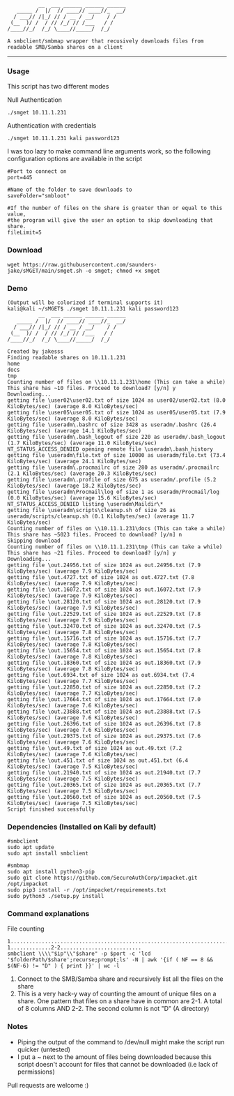 ```
          __  ___ ______ ______ ______
   _____ /  |/  // ____// ____//_  __/
  / ___// /|_/ // / __ / __/    / /
 (__  )/ /  / // /_/ // /___   / /
/____//_/  /_/ \____//_____/  /_/

A smbclient/smbmap wrapper that recusively downloads files from readable SMB/Samba shares on a client
```
---
### Usage
This script has two different modes

Null Authentication
```
./smget 10.11.1.231
```

Authentication with credentials
```
./smget 10.11.1.231 kali password123
```

I was too lazy to make command line arguments work, so the following configuration options are available in the script
```
#Port to connect on
port=445

#Name of the folder to save downloads to
saveFolder="smbloot"

#If the number of files on the share is greater than or equal to this value,
#the program will give the user an option to skip downloading that share.
fileLimit=5
```
### Download
```
wget https://raw.githubusercontent.com/saunders-jake/sMGET/main/smget.sh -o smget; chmod +x smget 
```
### Demo
```
(Output will be colorized if terminal supports it)
kali@kali ~/sMGET$ ./smget 10.11.1.231 kali password123
          __  ___ ______ ______ ______
   _____ /  |/  // ____// ____//_  __/
  / ___// /|_/ // / __ / __/    / /
 (__  )/ /  / // /_/ // /___   / /
/____//_/  /_/ \____//_____/  /_/

Created by jakesss
Finding readable shares on 10.11.1.231
home
docs
tmp
Counting number of files on \\10.11.1.231\home (This can take a while)
This share has ~10 files. Proceed to download? [y/n] y
Downloading...
getting file \user02\user02.txt of size 1024 as user02/user02.txt (8.0 KiloBytes/sec) (average 8.0 KiloBytes/sec)
getting file \user05\user05.txt of size 1024 as user05/user05.txt (7.9 KiloBytes/sec) (average 8.0 KiloBytes/sec)
getting file \useradm\.bashrc of size 3428 as useradm/.bashrc (26.4 KiloBytes/sec) (average 14.1 KiloBytes/sec)
getting file \useradm\.bash_logout of size 220 as useradm/.bash_logout (1.7 KiloBytes/sec) (average 11.0 KiloBytes/sec)
NT_STATUS_ACCESS_DENIED opening remote file \useradm\.bash_history
getting file \useradm\file.txt of size 10000 as useradm/file.txt (73.4 KiloBytes/sec) (average 24.1 KiloBytes/sec)
getting file \useradm\.procmailrc of size 280 as useradm/.procmailrc (2.1 KiloBytes/sec) (average 20.3 KiloBytes/sec)
getting file \useradm\.profile of size 675 as useradm/.profile (5.2 KiloBytes/sec) (average 18.2 KiloBytes/sec)
getting file \useradm\Procmail\log of size 1 as useradm/Procmail/log (0.0 KiloBytes/sec) (average 15.6 KiloBytes/sec)
NT_STATUS_ACCESS_DENIED listing \useradm\Maildir\*
getting file \useradm\scripts\cleanup.sh of size 26 as useradm/scripts/cleanup.sh (0.1 KiloBytes/sec) (average 11.7 KiloBytes/sec)
Counting number of files on \\10.11.1.231\docs (This can take a while)
This share has ~5023 files. Proceed to download? [y/n] n
Skipping download
Counting number of files on \\10.11.1.231\tmp (This can take a while)
This share has ~21 files. Proceed to download? [y/n] y
Downloading...
getting file \out.24956.txt of size 1024 as out.24956.txt (7.9 KiloBytes/sec) (average 7.9 KiloBytes/sec)
getting file \out.4727.txt of size 1024 as out.4727.txt (7.8 KiloBytes/sec) (average 7.9 KiloBytes/sec)
getting file \out.16072.txt of size 1024 as out.16072.txt (7.9 KiloBytes/sec) (average 7.9 KiloBytes/sec)
getting file \out.28120.txt of size 1024 as out.28120.txt (7.9 KiloBytes/sec) (average 7.9 KiloBytes/sec)
getting file \out.22529.txt of size 1024 as out.22529.txt (7.8 KiloBytes/sec) (average 7.9 KiloBytes/sec)
getting file \out.32470.txt of size 1024 as out.32470.txt (7.5 KiloBytes/sec) (average 7.8 KiloBytes/sec)
getting file \out.15716.txt of size 1024 as out.15716.txt (7.7 KiloBytes/sec) (average 7.8 KiloBytes/sec)
getting file \out.15654.txt of size 1024 as out.15654.txt (7.8 KiloBytes/sec) (average 7.8 KiloBytes/sec)
getting file \out.18360.txt of size 1024 as out.18360.txt (7.9 KiloBytes/sec) (average 7.8 KiloBytes/sec)
getting file \out.6934.txt of size 1024 as out.6934.txt (7.4 KiloBytes/sec) (average 7.7 KiloBytes/sec)
getting file \out.22850.txt of size 1024 as out.22850.txt (7.2 KiloBytes/sec) (average 7.7 KiloBytes/sec)
getting file \out.17664.txt of size 1024 as out.17664.txt (7.0 KiloBytes/sec) (average 7.6 KiloBytes/sec)
getting file \out.23888.txt of size 1024 as out.23888.txt (7.5 KiloBytes/sec) (average 7.6 KiloBytes/sec)
getting file \out.26396.txt of size 1024 as out.26396.txt (7.8 KiloBytes/sec) (average 7.6 KiloBytes/sec)
getting file \out.29375.txt of size 1024 as out.29375.txt (7.6 KiloBytes/sec) (average 7.6 KiloBytes/sec)
getting file \out.49.txt of size 1024 as out.49.txt (7.2 KiloBytes/sec) (average 7.6 KiloBytes/sec)
getting file \out.451.txt of size 1024 as out.451.txt (6.4 KiloBytes/sec) (average 7.5 KiloBytes/sec)
getting file \out.21940.txt of size 1024 as out.21940.txt (7.7 KiloBytes/sec) (average 7.5 KiloBytes/sec)
getting file \out.20365.txt of size 1024 as out.20365.txt (7.7 KiloBytes/sec) (average 7.5 KiloBytes/sec)
getting file \out.20560.txt of size 1024 as out.20560.txt (7.5 KiloBytes/sec) (average 7.5 KiloBytes/sec)
Script finished successfully
```

### Dependencies (Installed on Kali by default)
```
#smbclient
sudo apt update
sudo apt install smbclient

#smbmap
sudo apt install python3-pip
sudo git clone https://github.com/SecureAuthCorp/impacket.git /opt/impacket
sudo pip3 install -r /opt/impacket/requirements.txt
sudo python3 ./setup.py install
```

### Command explanations

File counting
```
1............................................................................................2...........2-1.............2-2..........................
smbclient \\\\"$ip"\\"$share" -p $port -c 'lcd '$folderPath/$share';recurse;prompt;ls' -N | awk '{if ( NF == 8 && $(NF-6) != "D" ) { print }}' | wc -l
```
1. Connect to the SMB/Samba share and recursively list all the files on the share
2. This is a very hack-y way of counting the amount of unique files on a share. One pattern that files on a share have in common are
  2-1. A total of 8 columns AND
  2-2. The second column is not "D" (A directory)

### Notes
- Piping the output of the command to /dev/null might make the script run quicker (untested)
- I put a ~ next to the amount of files being downloaded because this script doesn't account for files that cannot be downloaded (i.e lack of permissions)

Pull requests are welcome :)
